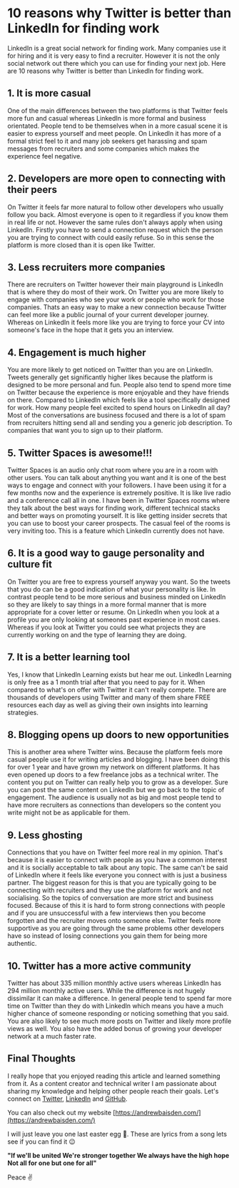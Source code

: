 # 10 reasons why Twitter is better than LinkedIn for finding work

LinkedIn is a great social network for finding work. Many companies use it for hiring and it is very easy to find a recruiter. However it is not the only social network out there which you can use for finding your next job. Here are 10 reasons why Twitter is better than LinkedIn for finding work.

## 1. It is more casual

One of the main differences between the two platforms is that Twitter feels more fun and casual whereas LinkedIn is more formal and business orientated. People tend to be themselves when in a more casual scene it is easier to express yourself and meet people. On LinkedIn it has more of a formal strict feel to it and many job seekers get harassing and spam messages from recruiters and some companies which makes the experience feel negative.

## 2. Developers are more open to connecting with their peers

On Twitter it feels far more natural to follow other developers who usually follow you back. Almost everyone is open to it regardless if you know them in real life or not. However the same rules don't always apply when using LinkedIn. Firstly you have to send a connection request which the person you are trying to connect with could easily refuse. So in this sense the platform is more closed than it is open like Twitter.

## 3. Less recruiters more companies

There are recruiters on Twitter however their main playground is LinkedIn that is where they do most of their work. On Twitter you are more likely to engage with companies who see your work or people who work for those companies. Thats an easy way to make a new connection because Twitter can feel more like a public journal of your current developer journey. Whereas on LinkedIn it feels more like you are trying to force your CV into someone's face in the hope that it gets you an interview.

## 4. Engagement is much higher

You are more likely to get noticed on Twitter than you are on LinkedIn. Tweets generally get significantly higher likes because the platform is designed to be more personal and fun. People also tend to spend more time on Twitter because the experience is more enjoyable and they have friends on there. Compared to LinkedIn which feels like a tool specifically designed for work. How many people feel excited to spend hours on LinkedIn all day? Most of the conversations are business focused and there is a lot of spam from recruiters hitting send all and sending you a generic job description. To companies that want you to sign up to their platform.

## 5. Twitter Spaces is awesome!!!

Twitter Spaces is an audio only chat room where you are in a room with other users. You can talk about anything you want and it is one of the best ways to engage and connect with your followers. I have been using it for a few months now and the experience is extremely positive. It is like live radio and a conference call all in one. I have been in Twitter Spaces rooms where they talk about the best ways for finding work, different technical stacks and better ways on promoting yourself. It is like getting insider secrets that you can use to boost your career prospects. The casual feel of the rooms is very inviting too. This is a feature which LinkedIn currently does not have.

## 6. It is a good way to gauge personality and culture fit

On Twitter you are free to express yourself anyway you want. So the tweets that you do can be a good indication of what your personality is like. In contrast people tend to be more serious and business minded on LinkedIn so they are likely to say things in a more formal manner that is more appropriate for a cover letter or resume. On LinkedIn when you look at a profile you are only looking at someones past experience in most cases. Whereas if you look at Twitter you could see what projects they are currently working on and the type of learning they are doing.

## 7. It is a better learning tool

Yes, I know that LinkedIn Learning exists but hear me out. LinkedIn Learning is only free as a 1 month trial after that you need to pay for it. When compared to what's on offer with Twitter it can't really compete. There are thousands of developers using Twitter and many of them share FREE resources each day as well as giving their own insights into learning strategies.

## 8. Blogging opens up doors to new opportunities

This is another area where Twitter wins. Because the platform feels more casual people use it for writing articles and blogging. I have been doing this for over 1 year and have grown my network on different platforms. It has even opened up doors to a few freelance jobs as a technical writer. The content you put on Twitter can really help you to grow as a developer. Sure you can post the same content on LinkedIn but we go back to the topic of engagement. The audience is usually not as big and most people tend to have more recruiters as connections than developers so the content you write might not be as applicable for them.

## 9. Less ghosting

Connections that you have on Twitter feel more real in my opinion. That's because it is easier to connect with people as you have a common interest and it is socially acceptable to talk about any topic. The same can't be said of LinkedIn where it feels like everyone you connect with is just a business partner. The biggest reason for this is that you are typically going to be connecting with recruiters and they use the platform for work and not socialising. So the topics of conversation are more strict and business focused. Because of this it is hard to form strong connections with people and if you are unsuccessful with a few interviews then you become forgotten and the recruiter moves onto someone else. Twitter feels more supportive as you are going through the same problems other developers have so instead of losing connections you gain them for being more authentic.

## 10. Twitter has a more active community

Twitter has about 335 million monthly active users whereas LinkedIn has 294 million monthly active users. While the difference is not hugely dissimilar it can make a difference. In general people tend to spend far more time on Twitter than they do with LinkedIn which means you have a much higher chance of someone responding or noticing something that you said. You are also likely to see much more posts on Twitter and likely more profile views as well. You also have the added bonus of growing your developer network at a much faster rate. 

## Final Thoughts

I really hope that you enjoyed reading this article and learned something from it. As a content creator and technical writer I am passionate about sharing my knowledge and helping other people reach their goals. Let's connect on [Twitter](https://twitter.com/andrewbaisden), [LinkedIn](https://www.linkedin.com/in/andrew-baisden/) and [GitHub](https://github.com/andrewbaisden).

You can also check out my website [https://andrewbaisden.com/](https://andrewbaisden.com/)

I will just leave you one last easter egg 🥚. These are lyrics from a song lets see if you can find it 😉

__"If we'll be united
We're stronger together
We always have the high hope
Not all for one but one for all"__

Peace ✌️



